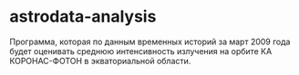 # astrodata-analysis
Программа, которая по данным временных историй за март 2009 года будет оценивать среднюю интенсивность излучения на орбите КА КОРОНАС-ФОТОН в экваториальной области.
